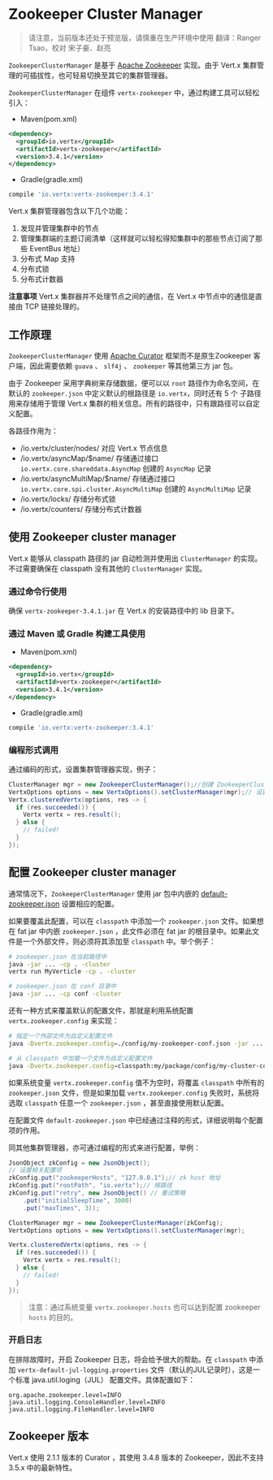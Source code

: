 # Zookeeper Cluster Manager

> 请注意，当前版本还处于预览版，请慎重在生产环境中使用
> 翻译：Ranger Tsao，校对 宋子豪、赵亮

`ZookeeperClusterManager` 是基于 [Apache Zookeeper](https://zookeeper.apache.org) 实现。由于 Vert.x 集群管理的可插拔性，也可轻易切换至其它的集群管理器。

`ZookeeperClusterManager` 在组件 `vertx-zookeeper` 中，通过构建工具可以轻松引入：

- Maven(pom.xml)

```xml
<dependency>
  <groupId>io.vertx</groupId>
  <artifactId>vertx-zookeeper</artifactId>
  <version>3.4.1</version>
</dependency>
```

- Gradle(gradle.xml)

```groovy
compile 'io.vertx:vertx-zookeeper:3.4.1'
```

Vert.x 集群管理器包含以下几个功能：

1. 发现并管理集群中的节点
2. 管理集群端的主题订阅清单（这样就可以轻松得知集群中的那些节点订阅了那些 EventBus 地址）
3. 分布式 Map 支持
4. 分布式锁
5. 分布式计数器

**注意事项**
Vert.x 集群器并不处理节点之间的通信，在 Vert.x 中节点中的通信是直接由 TCP 链接处理的。

## 工作原理

`ZookeeperClusterManager` 使用 [Apache Curator](http://curator.apache.org/) 框架而不是原生Zookeeper 客户端，因此需要依赖 `guava` 、 `slf4j` 、 `zookeeper` 等其他第三方 jar 包。

由于 Zookeeper 采用字典树来存储数据，便可以以 `root` 路径作为命名空间，在默认的 `zookeeper.json` 中定义默认的根路径是 `io.vertx`，同时还有 5 个 子路径用来存储用于管理 Vert.x 集群的相关信息。所有的路径中，只有跟路径可以自定义配置。

各路径作用为：

- /io.vertx/cluster/nodes/ 对应 Vert.x 节点信息
- /io.vertx/asyncMap/$name/ 存储通过接口 `io.vertx.core.shareddata.AsyncMap` 创建的 `AsyncMap` 记录
- /io.vertx/asyncMultiMap/$name/ 存储通过接口 `io.vertx.core.spi.cluster.AsyncMultiMap` 创建的 `AsyncMultiMap` 记录
- /io.vertx/locks/ 存储分布式锁
- /io.vertx/counters/ 存储分布式计数器

## 使用 Zookeeper cluster manager

Vert.x 能够从 classpath 路径的 jar 自动检测并使用出 `ClusterManager` 的实现。不过需要确保在 classpath 没有其他的 `ClusterManager` 实现。

### 通过命令行使用

确保 `vertx-zookeeper-3.4.1.jar` 在 Vert.x 的安装路径中的 lib 目录下。

### 通过 Maven 或 Gradle 构建工具使用

- Maven(pom.xml)

```xml
<dependency>
  <groupId>io.vertx</groupId>
  <artifactId>vertx-zookeeper</artifactId>
  <version>3.4.1</version>
</dependency>
```

- Gradle(gradle.xml)

```groovy
compile 'io.vertx:vertx-zookeeper:3.4.1'
```

### 编程形式调用

通过编码的形式，设置集群管理器实现，例子：

```java
ClusterManager mgr = new ZookeeperClusterManager();//创建 ZookeeperClusterManager
VertxOptions options = new VertxOptions().setClusterManager(mgr);// 设置集群管理器
Vertx.clusteredVertx(options, res -> {
  if (res.succeeded()) {
    Vertx vertx = res.result();
  } else {
    // failed!
  }
});
```

## 配置 Zookeeper cluster manager

通常情况下，`ZookeeperClusterManager` 使用 jar 包中内嵌的 [default-zookeeper.json](https://github.com/vert-x3/vertx-zookeeper/blob/master/src/main/resources/default-zookeeper.json) 设置相应的配置。

如果要覆盖此配置，可以在 `classpath` 中添加一个 `zookeeper.json` 文件。如果想在 fat jar 中内嵌 `zookeeper.json` ，此文件必须在 fat jar 的根目录中。如果此文件是一个外部文件，则必须将其添加至 `classpath` 中。举个例子：

```bash
# zookeeper.json 在当前路径中
java -jar ... -cp . -cluster
vertx run MyVerticle -cp . -cluster

# zookeeper.json 在 conf 目录中
java -jar ... -cp conf -cluster
```

还有一种方式来覆盖默认的配置文件，那就是利用系统配置 `vertx.zookeeper.config` 来实现：

```bash
# 指定一个外部文件为自定义配置文件
java -Dvertx.zookeeper.config=./config/my-zookeeper-conf.json -jar ... -cluster

# 从 classpath 中加载一个文件为自定义配置文件
java -Dvertx.zookeeper.config=classpath:my/package/config/my-cluster-config.json -jar ... -cluster
```

如果系统变量 `vertx.zookeeper.config` 值不为空时，将覆盖 `classpath` 中所有的 `zookeeper.json` 文件，但是如果加载 `vertx.zookeeper.config` 失败时，系统将选取 `classpath` 任意一个 `zookeeper.json` ，甚至直接使用默认配置。

在配置文件 `default-zookeeper.json` 中已经通过注释的形式，详细说明每个配置项的作用。

同其他集群管理器，亦可通过编程的形式来进行配置，举例：

```java
JsonObject zkConfig = new JsonObject();
// 设置相关配置项
zkConfig.put("zookeeperHosts", "127.0.0.1");// zk host 地址
zkConfig.put("rootPath", "io.vertx");// 根路径
zkConfig.put("retry", new JsonObject() // 重试策略
    .put("initialSleepTime", 3000)
    .put("maxTimes", 3));

ClusterManager mgr = new ZookeeperClusterManager(zkConfig);
VertxOptions options = new VertxOptions().setClusterManager(mgr);

Vertx.clusteredVertx(options, res -> {
  if (res.succeeded()) {
    Vertx vertx = res.result();
  } else {
    // failed!
  }
});
```

> 注意：通过系统变量 `vertx.zookeeper.hosts` 也可以达到配置 zookeeper `hosts` 的目的。

### 开启日志

在排除故障时，开启 Zookeeper 日志，将会给予很大的帮助。在 `classpath` 中添加 `vertx-default-jul-logging.properties` 文件（默认的JUL记录时），这是一个标准 java.util.loging（JUL） 配置文件。具体配置如下：

```
org.apache.zookeeper.level=INFO
java.util.logging.ConsoleHandler.level=INFO
java.util.logging.FileHandler.level=INFO
```

## Zookeeper 版本

Vert.x 使用 2.1.1 版本的 Curator ，其使用 3.4.8 版本的 Zookeeper，因此不支持 3.5.x 中的最新特性。